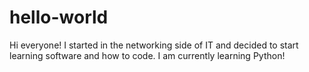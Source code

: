 # hello-world


Hi everyone! I started in the networking side of IT and decided to start learning software and how to code. I am currently learning Python!
